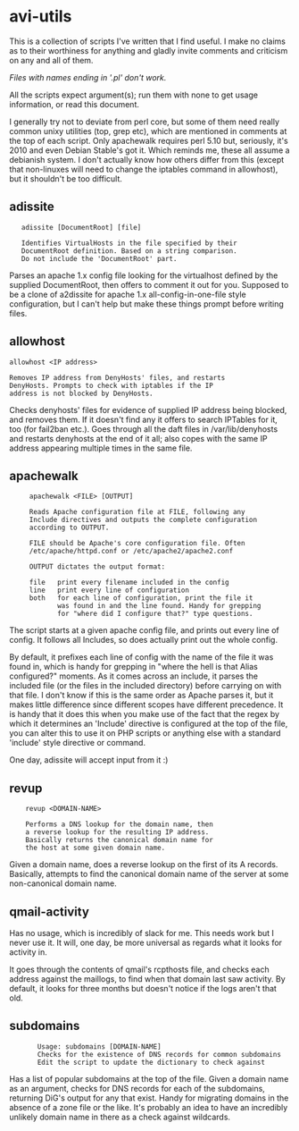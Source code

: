 avi-utils
=========

This is a collection of scripts I've written that I find useful. I make no claims as to their worthiness for anything
and gladly invite comments and criticism on any and all of them.

*Files with names ending in '.pl' don't work.*


All the scripts expect argument(s); run them with none to get usage information, or read this document. 

I generally try not to deviate from perl core, but some of them need really common unixy utilities (top, grep etc),
which are mentioned in comments at the top of each script. Only apachewalk requires perl 5.10 but, seriously, it's 
2010 and even Debian Stable's got it. Which reminds me, these all assume a debianish system. I don't actually know
how others differ from this (except that non-linuxes will need to change the iptables command in allowhost), but it
shouldn't be too difficult.

adissite
--------

       adissite [DocumentRoot] [file]

       Identifies VirtualHosts in the file specified by their
       DocumentRoot definition. Based on a string comparison. 
       Do not include the 'DocumentRoot' part.



Parses an apache 1.x config file looking for the virtualhost defined by the supplied DocumentRoot, then offers to comment
it out for you. Supposed to be a clone of a2dissite for apache 1.x all-config-in-one-file style configuration, but I 
can't help but make these things prompt before writing files.


allowhost
---------

	allowhost <IP address>

	Removes IP address from DenyHosts' files, and restarts
	DenyHosts. Prompts to check with iptables if the IP
	address is not blocked by DenyHosts.



Checks denyhosts' files for evidence of supplied IP address being blocked, and removes them. If it doesn't find any it 
offers to search IPTables for it, too (for fail2ban etc.). Goes through all the daft files in /var/lib/denyhosts and
restarts denyhosts at the end of it all; also copes with the same IP address appearing multiple times in the same file.


apachewalk
----------

         apachewalk <FILE> [OUTPUT]

         Reads Apache configuration file at FILE, following any
         Include directives and outputs the complete configuration
         according to OUTPUT. 

         FILE should be Apache's core configuration file. Often
         /etc/apache/httpd.conf or /etc/apache2/apache2.conf

         OUTPUT dictates the output format:

         file	print every filename included in the config
         line	print every line of configuration
         both	for each line of configuration, print the file it
                was found in and the line found. Handy for grepping
                for "where did I configure that?" type questions.


The script starts at a given apache config file, and prints out every line of config. It follows all Includes, so does actually 
print out the whole config. 

By default, it prefixes each line of config with the name of the file it was found in, which is handy for grepping in 
"where the hell is that Alias configured?" moments. As it comes across an include, it parses the included file (or the 
files in the included directory) before carrying on with that file. I don't know if this is the same order as Apache 
parses it, but it makes little difference since different scopes have different precedence. It is handy that it does 
this when you make use of the fact that the regex by which it determines an 'Include' directive is configured at the 
top of the file, you can alter this to use it on PHP scripts or anything else with a standard 'include' style directive 
or command.

One day, adissite will accept input from it :)


revup
-----

        revup <DOMAIN-NAME>
        
        Performs a DNS lookup for the domain name, then
        a reverse lookup for the resulting IP address. 
        Basically returns the canonical domain name for
        the host at some given domain name.


Given a domain name, does a reverse lookup on the first of its A records. Basically, attempts to find the canonical
domain name of the server at some non-canonical domain name.

qmail-activity
--------------

Has no usage, which is incredibly of slack for me. This needs work but I never use it. It will, one day, be more 
universal as regards what it looks for activity in.

It goes through the contents of qmail's rcpthosts file, and checks each address against the maillogs, to find when that 
domain last saw activity. By default, it looks for three months but doesn't notice if the logs aren't that old.


subdomains
----------

           Usage: subdomains [DOMAIN-NAME]
           Checks for the existence of DNS records for common subdomains
           Edit the script to update the dictionary to check against


Has a list of popular subdomains at the top of the file. Given a domain name as an argument, checks for DNS records for
each of the subdomains, returning DiG's output for any that exist. Handy for migrating domains in the absence of a 
zone file or the like. It's probably an idea to have an incredibly unlikely domain name in there as a check against
wildcards.

